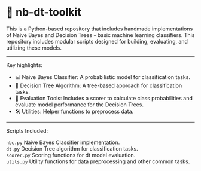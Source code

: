 # 🧠 nb-dt-toolkit

This is a Python-based repository that includes handmade implementations of Naive Bayes and Decision Trees - basic machine learning classifiers. This repository includes modular scripts designed for building, evaluating, and utilizing these models.

---

Key highlights:

* 📊 Naive Bayes Classifier: A probabilistic model for classification tasks.
* 🌳 Decision Tree Algorithm: A tree-based approach for classification tasks.
* 🧪 Evaluation Tools: Includes a scorer to calculate class probabilities and evaluate model performance for the Decision Trees.
* 🛠 Utilities: Helper functions to preprocess data.

---

Scripts Included:

`nbc.py` Naive Bayes Classifier implementation. \
`dt.py` Decision Tree algorithm for classification tasks. \
`scorer.py` Scoring functions for dt model evaluation. \
`utils.py` Utility functions for data preprocessing and other common tasks.
